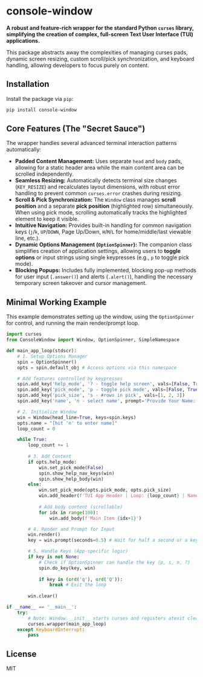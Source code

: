 
# console-window 

**A robust and feature-rich wrapper for the standard Python `curses` library, simplifying the creation of complex, full-screen Text User Interface (TUI) applications.**

This package abstracts away the complexities of managing curses pads, dynamic screen resizing, custom scroll/pick synchronization, and keyboard handling, allowing developers to focus purely on content.

## Installation

Install the package via `pip`:

```bash
pip install console-window
```

## Core Features (The "Secret Sauce")

The wrapper handles several advanced terminal interaction patterns automatically:

  * **Padded Content Management:** Uses separate `head` and `body` pads, allowing for a static header area while the main content area can be scrolled independently.
  * **Seamless Resizing:** Automatically detects terminal size changes (`KEY_RESIZE`) and recalculates layout dimensions, with robust error handling to prevent common `curses.error` crashes during resizing.
  * **Scroll & Pick Synchronization:** The `Window` class manages **scroll position** and a separate **pick position** (highlighted row) simultaneously. When using pick mode, scrolling automatically tracks the highlighted element to keep it visible.
  * **Intuitive Navigation:** Provides built-in handling for common navigation keys (`j`/`k`, `UP`/`DOWN`, Page Up/Down, `H`/`M`/`L` for home/middle/last viewable line, etc.).
  * **Dynamic Options Management (`OptionSpinner`):** The companion class simplifies creation of application settings, allowing users to **toggle options** or input strings using single keypresses (e.g., `p` to toggle pick mode).
  * **Blocking Popups:** Includes fully implemented, blocking pop-up methods for user input (`.answer()`) and alerts (`.alert()`), handling the necessary temporary screen takeover and cursor management.

## Minimal Working Example

This example demonstrates setting up the window, using the `OptionSpinner` for control, and running the main render/prompt loop.

```python
import curses
from ConsoleWindow import Window, OptionSpinner, SimpleNamespace

def main_app_loop(stdscr):
    # 1. Setup Options Manager
    spin = OptionSpinner()
    opts = spin.default_obj # Access options via this namespace

    # Add features controlled by keypresses
    spin.add_key('help_mode', '? - toggle help screen', vals=[False, True])
    spin.add_key('pick_mode', 'p - toggle pick mode', vals=[False, True])
    spin.add_key('pick_size', 's - #rows in pick', vals=[1, 2, 3])
    spin.add_key('name', 'n - select name', prompt='Provide Your Name:')

    # 2. Initialize Window
    win = Window(head_line=True, keys=spin.keys)
    opts.name = "[hit 'n' to enter name]"
    loop_count = 0

    while True:
        loop_count += 1
        
        # 3. Add Content
        if opts.help_mode:
            win.set_pick_mode(False)
            spin.show_help_nav_keys(win)
            spin.show_help_body(win)
        else:
            win.set_pick_mode(opts.pick_mode, opts.pick_size)
            win.add_header(f'TUI App Header | Loop: {loop_count} | Name: "{opts.name}"')
            
            # Add body content (scrollable)
            for idx in range(100):
                win.add_body(f'Main Item {idx+1}')

        # 4. Render and Prompt for Input
        win.render()
        key = win.prompt(seconds=0.5) # Wait for half a second or a keypress

        # 5. Handle Keys (App-specific logic)
        if key is not None:
            # Check if OptionSpinner can handle the key (p, s, n, ?)
            spin.do_key(key, win) 
            
            if key in (ord('q'), ord('Q')):
                break # Exit the loop
        
        win.clear()

if __name__ == '__main__':
    try:
        # Note: Window.__init__ starts curses and registers atexit cleanup
        curses.wrapper(main_app_loop)
    except KeyboardInterrupt:
        pass
```

## License
MIT

